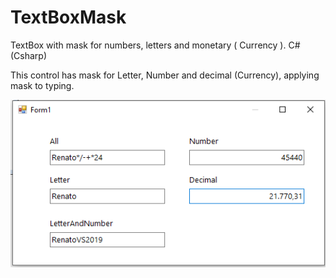 # TextBoxMask
TextBox with mask for numbers, letters and monetary ( Currency ).
C# (Csharp)

This control has mask for Letter, Number and decimal (Currency), applying mask to typing.

![Screenshot](print.png)
